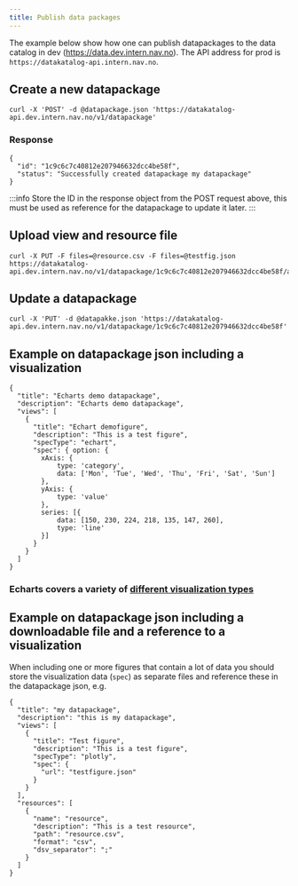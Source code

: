 ```yaml
---
title: Publish data packages 
---
```


The example below show how one can publish datapackages to the data catalog in dev (https://data.dev.intern.nav.no). The 
API address for prod is `https://datakatalog-api.intern.nav.no`.


## Create a new datapackage
```
curl -X 'POST' -d @datapackage.json 'https://datakatalog-api.dev.intern.nav.no/v1/datapackage'
```

### Response
```
{
  "id": "1c9c6c7c40812e207946632dcc4be58f",
  "status": "Successfully created datapackage my datapackage"
}
```

:::info
Store the ID in the response object from the POST request above, this must be used as reference for the datapackage to 
update it later.
:::

## Upload view and resource file
```
curl -X PUT -F files=@resource.csv -F files=@testfig.json https://datakatalog-api.dev.intern.nav.no/v1/datapackage/1c9c6c7c40812e207946632dcc4be58f/attachments
```

## Update a datapackage
```
curl -X 'PUT' -d @datapakke.json 'https://datakatalog-api.dev.intern.nav.no/v1/datapackage/1c9c6c7c40812e207946632dcc4be58f'
```

## Example on datapackage json including a visualization
```
{
  "title": "Echarts demo datapackage",
  "description": "Echarts demo datapackage",
  "views": [
    {
      "title": "Echart demofigure",
      "description": "This is a test figure",
      "specType": "echart",
      "spec": { option: {
        xAxis: {
            type: 'category',
            data: ['Mon', 'Tue', 'Wed', 'Thu', 'Fri', 'Sat', 'Sun']
        },
        yAxis: {
            type: 'value'
        },
        series: [{
            data: [150, 230, 224, 218, 135, 147, 260],
            type: 'line'
        }]
      }
    }
  ]
}
```
### Echarts covers a variety of [different visualization types](https://echarts.apache.org/examples/en/index.html)


## Example on datapackage json including a downloadable file and a reference to a visualization 

When including one or more figures that contain a lot of data you should store the visualization data (`spec`) as 
separate files and reference these in the datapackage json, e.g. 
```
{
  "title": "my datapackage",
  "description": "this is my datapackage",
  "views": [
    {
      "title": "Test figure",
      "description": "This is a test figure",
      "specType": "plotly",
      "spec": {
        "url": "testfigure.json"
      }
    }
  ],
  "resources": [
    {
      "name": "resource",
      "description": "This is a test resource",
      "path": "resource.csv",
      "format": "csv",
      "dsv_separator": ";"
    }
  ]
}
```
